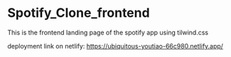 # Spotify_Clone_frontend
This is the frontend landing page of the spotify app using tilwind.css

deployment link on netlify:
    https://ubiquitous-youtiao-66c980.netlify.app/
